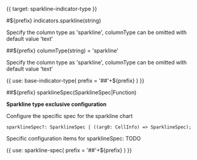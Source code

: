 {{ target: sparkline-indicator-type }}

#${prefix} indicators.sparkline(string)

Specify the column type as 'sparkline', columnType can be omitted with default value 'text'


##${prefix} columnType(string) = 'sparkline'

Specify the column type as 'sparkline', columnType can be omitted with default value 'text'

{{ use: base-indicator-type(
    prefix = '##'+${prefix}
) }}

##${prefix} sparklineSpec(SparklineSpec|Function)

**Sparkline type exclusive configuration**

Configure the specific spec for the sparkline chart


```
sparklineSpec?: SparklineSpec | ((arg0: CellInfo) => SparklineSpec);
```

Specific configuration items for sparklineSpec: TODO

{{ use: sparkline-spec(
    prefix = '##'+${prefix}
) }}